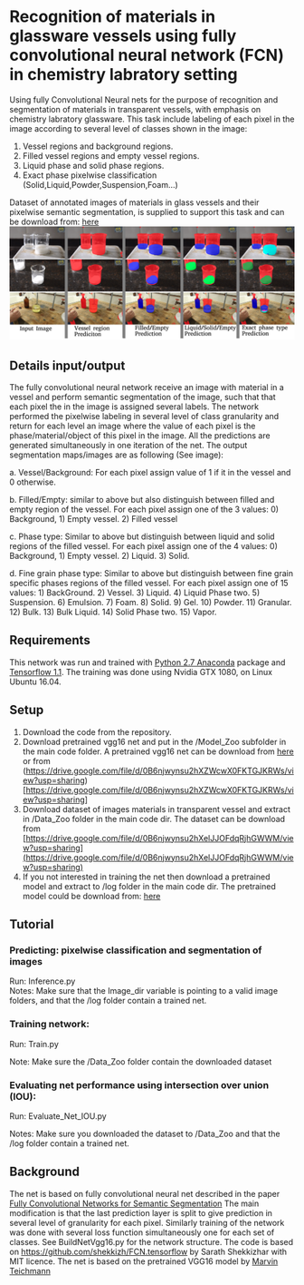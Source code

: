 # Recognition of materials in glassware vessels using fully convolutional neural network (FCN) in chemistry labratory setting
 
Using fully Convolutional Neural nets for the purpose of recognition and segmentation of materials in transparent vessels, with emphasis on chemistry labratory glassware. This task include labeling of each pixel in the image according to several level of classes shown in the image:
1) Vessel regions and background regions. 
2) Filled vessel regions and empty vessel regions.
3) Liquid phase and solid phase regions.
4) Exact phase pixelwise classification (Solid,Liquid,Powder,Suspension,Foam…)

Dataset of annotated images of materials in glass vessels and their pixelwise semantic segmentation,  is supplied to support this task and can be download from: [here](https://drive.google.com/file/d/0B6njwynsu2hXelJJOFdqRjhGWWM/view?usp=sharing)
![](/Image.png)

## Details input/output
The fully convolutional neural network receive an image with material in a vessel and perform semantic segmentation of the image, such that that each pixel the in the image is assigned several labels. The network performed the pixelwise labeling in several level of class granularity and return for each level an image where the value of each pixel is the phase/material/object of this pixel in the image. All the predictions are generated simultaneously in one iteration of the net.
The output segmentation maps/images are as following (See image): 

a. Vessel/Background: For each pixel assign value of 1 if it in the vessel and 0 otherwise.

b. Filled/Empty: similar to above but also distinguish between filled and empty region of the vessel. For each pixel assign one of the 3 values: 0) Background, 1) Empty vessel. 2) Filled vessel 

c. Phase type: Similar to above but distinguish between liquid and solid regions of the filled vessel.   For each pixel assign one of the 4 values: 0) Background, 1) Empty vessel. 2) Liquid. 3) Solid.

d. Fine grain phase type: Similar to above but distinguish between fine  grain specific phases regions of the filled vessel. For each pixel assign one of 15 values: 1) BackGround. 2) Vessel. 3) Liquid. 4) Liquid Phase two. 5) Suspension. 6) Emulsion. 7) Foam. 8) Solid. 9) Gel. 10) Powder. 11) Granular. 12) Bulk. 13) Bulk Liquid. 14) Solid Phase two. 15) Vapor.
 
 
## Requirements
This network was run and trained with [Python 2.7 Anaconda](https://www.continuum.io/downloads) package and [Tensorflow 1.1](https://www.tensorflow.org/install/).
The training was done using Nvidia GTX 1080, on Linux Ubuntu 16.04.
 
## Setup

1) Download the code from the repository.
2) Download pretrained vgg16 net and put in the /Model_Zoo subfolder in the main code folder. A pretrained vgg16 net can be download from [here](ftp://mi.eng.cam.ac.uk/pub/mttt2/models/vgg16.npy) or from (https://drive.google.com/file/d/0B6njwynsu2hXZWcwX0FKTGJKRWs/view?usp=sharing)[https://drive.google.com/file/d/0B6njwynsu2hXZWcwX0FKTGJKRWs/view?usp=sharing]
3) Download dataset of images materials in transparent vessel and extract in /Data_Zoo folder in the main code dir. The dataset can be download from [https://drive.google.com/file/d/0B6njwynsu2hXelJJOFdqRjhGWWM/view?usp=sharing](https://drive.google.com/file/d/0B6njwynsu2hXelJJOFdqRjhGWWM/view?usp=sharing) 
5) If you not interested in training the net then download a pretrained model and extract to /log folder in the main code dir. The pretrained model could be download from: [here](https://drive.google.com/file/d/0B6njwynsu2hXMjdLcjNfb2tNSUE/view?usp=sharing) 

## Tutorial
### Predicting: pixelwise classification and segmentation of images 
Run: Inference.py    
Notes: Make sure that the Image_dir variable is pointing to a valid image folders, and that the /log folder contain a trained net.

### Training network:
 Run:  Train.py 
 
 Note: Make sure the /Data_Zoo folder contain the downloaded dataset

### Evaluating net performance using intersection over union (IOU):
 
Run: Evaluate_Net_IOU.py
 
Notes:  Make sure you downloaded the dataset to /Data_Zoo and that the /log folder contain a trained net.
 
## Background 
The net is based on fully convolutional neural net described in the paper [Fully Convolutional Networks for Semantic Segmentation](https://people.eecs.berkeley.edu/~jonlong/long_shelhamer_fcn.pdf)
The main modification is that the last prediction layer is split to give prediction in several level of granularity for each pixel. Similarly training of the network was done with several loss function simultaneously one for each set of classes. See BuildNetVgg16.py for the network structure. The code is based on https://github.com/shekkizh/FCN.tensorflow by Sarath Shekkizhar with MIT licence.
The net is based on the pretrained VGG16 model by [Marvin Teichmann](https://github.com/MarvinTeichmann)


